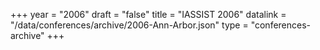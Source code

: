 +++
year = "2006"
draft = "false"
title = "IASSIST 2006"
datalink = "/data/conferences/archive/2006-Ann-Arbor.json"
type = "conferences-archive"
+++
